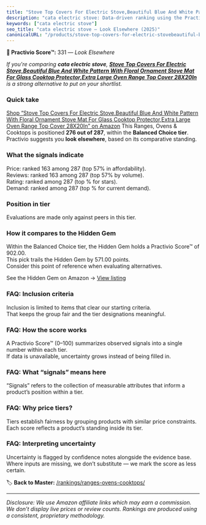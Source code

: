 ```yaml
---
title: "Stove Top Covers For Electric Stove,Beautiful Blue And White Pattern With Floral Ornament Stove Mat For Glass Cooktop Protector,Extra Large Oven Range Top Cover 28X20In"
description: "cata electric stove: Data-driven ranking using the Practivio Score™. Positioned by quality, value, demand, findability, momentum."
keywords: ["cata electric stove"]
seo_title: "cata electric stove — Look Elsewhere (2025)"
canonicalURL: "/products/stove-top-covers-for-electric-stovebeautiful-blue-and-white-pattern-with-floral-ornament-stove-mat-for-glass-cooktop-protectorextra-large-oven-range-top-cover-28x20in-B0FD3GHG17/"
---
```


**🚫 Practivio Score™:** 331 — _Look Elsewhere_


*If you're comparing **cata electric stove**, **[Stove Top Covers For Electric Stove,Beautiful Blue And White Pattern With Floral Ornament Stove Mat For Glass Cooktop Protector,Extra Large Oven Range Top Cover 28X20In](https://www.amazon.com/dp/B0FD3GHG17?tag=practivio-20)** is a strong alternative to put on your shortlist.*
### Quick take
[Shop “Stove Top Covers For Electric Stove,Beautiful Blue And White Pattern With Floral Ornament Stove Mat For Glass Cooktop Protector,Extra Large Oven Range Top Cover 28X20In” on Amazon](https://www.amazon.com/dp/B0FD3GHG17?tag=practivio-20)
This Ranges, Ovens & Cooktops is positioned **276 out of 287**, within the **Balanced Choice tier**.  
Practivio suggests you **look elsewhere**, based on its comparative standing.

### What the signals indicate
Price: ranked 163 among 287 (top 57% in affordability).  
Reviews: ranked 163 among 287 (top 57% by volume).  
Rating: ranked  among 287 (top % for stars).  
Demand: ranked  among 287 (top % for current demand).

### Position in tier
Evaluations are made only against peers in this tier.

### How it compares to the Hidden Gem
Within the Balanced Choice tier, the Hidden Gem holds a Practivio Score™ of 902.00.  
This pick trails the Hidden Gem by 571.00 points.  
Consider this point of reference when evaluating alternatives.  

See the Hidden Gem on Amazon → [View listing](https://www.amazon.com/dp/B0824W5FWS?tag=practivio-20)

### FAQ: Inclusion criteria
Inclusion is limited to items that clear our starting criteria.  
That keeps the group fair and the tier designations meaningful.

### FAQ: How the score works
A Practivio Score™ (0–100) summarizes observed signals into a single number within each tier.  
If data is unavailable, uncertainty grows instead of being filled in.

### FAQ: What “signals” means here
“Signals” refers to the collection of measurable attributes that inform a product’s position within a tier.

### FAQ: Why price tiers?
Tiers establish fairness by grouping products with similar price constraints.  
Each score reflects a product’s standing inside its tier.

### FAQ: Interpreting uncertainty
Uncertainty is flagged by confidence notes alongside the evidence base.  
Where inputs are missing, we don’t substitute — we mark the score as less certain.


🏷️ **Back to Master:** [/rankings/ranges-ovens-cooktops/](/rankings/ranges-ovens-cooktops/)

---
_Disclosure: We use Amazon affiliate links which may earn a commission. We don’t display live prices or review counts. Rankings are produced using a consistent, proprietary methodology._
